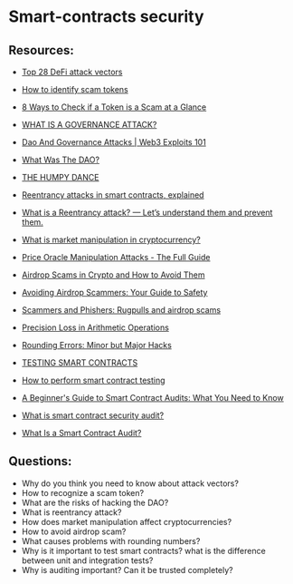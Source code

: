 # Smart-contracts security

## Resources:

* [Top 28 DeFi attack vectors](https://medium.com/@genisis0x/top-28-defi-attack-vectors-eba0ce89e19a)

* [How to identify scam tokens](https://ethereum.org/en/guides/how-to-id-scam-tokens/)
* [8 Ways to Check if a Token is a Scam at a Glance](https://www.binance.com/en/square/post/2024-05-18-8-8266602015474)

* [WHAT IS A GOVERNANCE ATTACK?](https://www.halborn.com/blog/post/what-is-a-governance-attack)
* [Dao And Governance Attacks | Web3 Exploits 101](https://www.youtube.com/watch?v=O4fLWPKQINA)
* [What Was The DAO?](https://www.gemini.com/cryptopedia/the-dao-hack-makerdao)
* [THE HUMPY DANCE](https://rekt.news/the-humpy-dance/)

* [Reentrancy attacks in smart contracts, explained](https://cointelegraph.com/explained/reentrancy-attacks-in-smart-contracts-explained)
* [What is a Reentrancy attack? — Let’s understand them and prevent them.](https://www.binance.com/en/square/post/536271)

* [What is market manipulation in cryptocurrency?](https://cointelegraph.com/explained/what-is-market-manipulation-in-cryptocurrency)
* [Price Oracle Manipulation Attacks - The Full Guide](https://www.cyfrin.io/blog/price-oracle-manipulation-attacks-with-examples)

* [Airdrop Scams in Crypto and How to Avoid Them](https://www.coingecko.com/learn/airdrop-scams-crypto)
* [Avoiding Airdrop Scammers: Your Guide to Safety](https://medium.com/webility/avoiding-airdrop-scammers-your-guide-to-safety-62a98dd1b8b4)
* [Scammers and Phishers: Rugpulls and airdrop scams](https://support.metamask.io/privacy-and-security/staying-safe-in-web3/scammers-and-phishers-rugpulls-and-airdrop-scams/)

* [Precision Loss in Arithmetic Operations](https://blog.solidityscan.com/precision-loss-in-arithmetic-operations-8729aea20be9)
* [Rounding Errors: Minor but Major Hacks](https://extropy-io.medium.com/rounding-errors-minor-but-major-hacks-445dc9996ecc)

* [TESTING SMART CONTRACTS](https://ethereum.org/en/developers/docs/smart-contracts/testing/)
* [How to perform smart contract testing](https://cointelegraph.com/news/smart-contract-testing-for-dummies)

* [A Beginner's Guide to Smart Contract Audits: What You Need to Know](https://dev.to/vaibhavaher219/a-beginners-guide-to-smart-contract-audits-what-you-need-to-know-4pab)
* [What is smart contract security audit?](https://www.binance.com/en/square/post/43293)
* [What Is a Smart Contract Audit?](https://www.coindesk.com/learn/what-is-a-smart-contract-audit/)

## Questions:

* Why do you think you need to know about attack vectors?
* How to recognize a scam token?
* What are the risks of hacking the DAO?
* What is reentrancy attack?
* How does market manipulation affect cryptocurrencies?
* How to avoid airdrop scam?
* What causes problems with rounding numbers?
* Why is it important to test smart contracts? what is the difference between unit and integration tests?
* Why is auditing important? Can it be trusted completely?